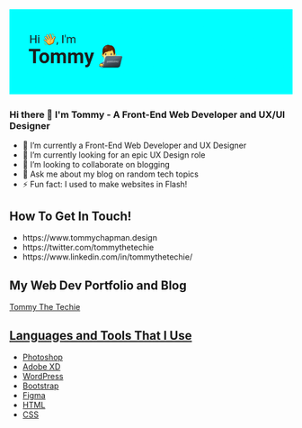<img src="https://raw.githubusercontent.com/tommythetechie/tommythetechie/main/header.png" alt="Hi Im Tommy">

### Hi there 👋 I'm Tommy - A Front-End Web Developer and UX/UI Designer

<!--
**tommythetechie/tommythetechie** is a ✨ _special_ ✨ repository because its `README.md` (this file) appears on your GitHub profile.

Here are some ideas to get you started:

- 🔭 I’m currently a Front-End Web Developer and UX Designer
- 🌱 I’m currently looking for an epic UX Design role
- 👯 I’m looking to collaborate on blogging
- 💬 Ask me about my blog on random tech topics
- ⚡ Fun fact: I used to make websites in Flash!
-->
- 🔭 I’m currently a Front-End Web Developer and UX Designer
- 🌱 I’m currently looking for an epic UX Design role
- 👯 I’m looking to collaborate on blogging
- 💬 Ask me about my blog on random tech topics
- ⚡ Fun fact: I used to make websites in Flash!

<!-- <img src="http://tommythetechie.com/rylroavu/2021/11/tommy-cartoon.png" alt="Tommy Chapman Web Developer" style="max-width: 100%;float: right!important;"> -->

<h2>How To Get In Touch!</h2>
<ul>
  
  <li>https://www.tommychapman.design</li>
  <li>https://twitter.com/tommythetechie</li>
  <li>https://www.linkedin.com/in/tommythetechie/</li>
  
</ul>
<h2>My Web Dev Portfolio and Blog</h2>
<p><a href="www.tommythetechie.com"</a>Tommy The Techie</p>

<h2>Languages and Tools That I Use</h2>
<ul>
  <li>Photoshop</li>
  <li>Adobe XD</li>
  <li>WordPress</li>
  <li>Bootstrap</li>
  <li>Figma</li>
  <li>HTML</li>
  <li>CSS</li>
 <ul>



